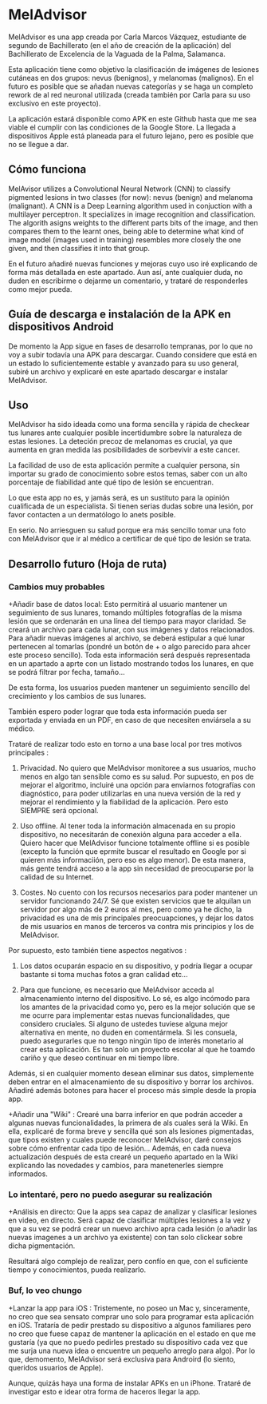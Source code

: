 # MelAdvisor
MelAdvisor es una app creada por Carla Marcos Vázquez, estudiante de segundo de Bachillerato (en el año de creación de la aplicación) del Bachillerato de Excelencia de la Vaguada de la Palma, Salamanca.

Esta aplicación tiene como objetivo la clasificación de imágenes de lesiones cutáneas en dos grupos: nevus (benignos), y melanomas (malignos). En el futuro es posible que se añadan nuevas categorías y se haga un completo rework de al red neuronal utilizada (creada también por Carla para su uso exclusivo en este proyecto).

La aplicación estará disponible como APK en este Github hasta que me sea viable el cumplir con las condiciones de la Google Store. La llegada a dispositivos Apple está planeada para el futuro lejano, pero es posible que no se llegue a dar.

## Cómo funciona
MelAvisor utilizes a Convolutional Neural Network (CNN) to classify pigmented lesions in two classes (for now): nevus (benign) and melanoma (malignant). A CNN is a Deep Learning algorithm used in conjuction with a multilayer perceptron. It specializes in image recognition and classification. The algorith asigns weights to the different parts bits of the image, and then compares them to the learnt ones, being able to determine what kind of image model (images used in training) resembles more closely the one given, and then classifies it into that group.

En el futuro añadiré nuevas funciones y mejoras cuyo uso iré explicando de forma más detallada en este apartado. 
Aun así, ante cualquier duda, no duden en escribirme o dejarme un comentario, y trataré de responderles como mejor pueda.

## Guía de descarga e instalación de la APK en dispositivos Android
De momento la App sigue en fases de desarrollo tempranas, por lo que no voy a subir todavía una APK para descargar. Cuando considere que está en un estado lo suficientemente estable y avanzado para su uso general, subiré un archivo y explicaré en este apartado
descargar e instalar MelAdvisor.

## Uso
MelAdvisor ha sido ideada como una forma sencilla y rápida de checkear tus lunares ante cualquier posible incertidumbre sobre la naturaleza de estas lesiones. La deteción precoz de melanomas es crucial, ya que aumenta en gran medida las posibilidades de sorbevivir a este cancer.

La facilidad de uso de esta aplicación permite a cualquier persona, sin importar su grado de conocimiento sobre estos temas, saber con un alto porcentaje de fiabilidad ante qué tipo de lesión se encuentran.

Lo que esta app no es, y jamás será, es un sustituto para la opinión cualificada de un especialista. Si tienen serias dudas sobre una lesión, por favor contacten a un dermatólogo lo anets posible.

En serio. No arriesguen su salud porque era más sencillo tomar una foto con MelAdvisor que ir al médico a certificar de qué tipo de lesión se trata.

## Desarrollo futuro (Hoja de ruta)
### Cambios muy probables
+Añadir base de datos local: Esto permitirá al usuario mantener un seguimiento de sus lunares, tomando múltiples fotografías de la misma lesión que se ordenarán en una línea del tiempo para mayor claridad. Se creará un archivo para cada lunar, con sus imágenes y datos relacionados. Para añadir nuevas imágenes al archivo, se deberá estipular a qué lunar pertenecen al tomarlas (pondré un botón de + o algo parecido para ahcer este proceso sencillo). Toda esta información será después representada en un apartado a aprte con un listado mostrando todos los lunares, en que se podrá filtrar por fecha, tamaño...

De esta forma, los usuarios pueden mantener un seguimiento sencillo del crecimiento y los cambios de sus lunares.

También espero poder lograr que toda esta información pueda ser exportada y enviada en un PDF, en caso de que necesiten enviársela a su médico.

Trataré de realizar todo esto en torno a una base local por tres motivos principales :

1. Privacidad. No quiero que MelAdvisor monitoree a sus usuarios, mucho menos en algo tan sensible como es su salud. Por supuesto, en pos de mejorar el algoritmo, incluiré una opción para enviarnos fotografías con diagnóstico, para poder utilizarlas en una nueva versión de la red y mejorar el rendimiento y la fiabilidad de la aplicación. Pero esto SIEMPRE será opcional.

2. Uso offline. Al tener toda la información almacenada en su propio dispositivo, no necesitarán de conexión alguna para acceder a ella. Quiero hacer que MelAdvisor funcione totalmente offline si es posible (excepto la función que eprmite buscar el resultado en Google por si quieren más informaciión, pero eso es algo menor). De esta manera, más gente tendrá acceso a la app sin necesidad de preocuparse por la calidad de su Internet.

3. Costes. No cuento con los recursos necesarios para poder mantener un servidor funcionando 24/7. Sé que existen servicios que te alquilan un servidor por algo más de 2 euros al mes, pero como ya he dicho, la privacidad es una de mis principales preocuapciones, y dejar los datos de mis usuarios en manos de terceros va contra mis principios y los de MelAdvisor.

Por supuesto, esto también tiene aspectos negativos :

1. Los datos ocuparán espacio en su dispositivo, y podría llegar a ocupar bastante si toma muchas fotos a gran calidad etc...

2. Para que funcione, es necesario que MelAdvisor acceda al almacenamiento interno del dispositivo. Lo sé, es algo incómodo para los amantes de la privacidad como yo, pero es la mejor solución que se me ocurre para implementar estas nuevas funcionalidades, que considero cruciales. Si alguno de ustedes tuviese alguna mejor alternativa en mente, no duden en comentármela. Si les consuela, puedo asegurarles que no tengo ningún tipo de interés monetario al crear esta aplicación. Es tan solo un proyecto escolar al que he toamdo cariño y que deseo continuar en mi tiempo libre.

Además, si en cualquier momento desean eliminar sus datos, simplemente deben entrar en el almacenamiento de su dispositivo y borrar los archivos. Añadiré además botones para hacer el proceso más simple desde la propia app.

+Añadir una "Wiki" : Crearé una barra inferior en que podrán acceder a algunas nuevas funcionalidades, la primera de als cuales será la Wiki. En ella, explicaré de forma breve y sencilla qué son als lesiones pigmentadas, que tipos existen y cuales puede reconocer MelAdvisor, daré consejos sobre cómo enfrentar cada tipo de lesión... Además, en cada nueva actualización después de esta crearé un pequeño apartado en la Wiki explicando las novedades y cambios, para manetenerles siempre informados.

### Lo intentaré, pero no puedo asegurar su realización
+Análisis en directo: Que la apps sea capaz de analizar y clasificar lesiones en video, en directo. Será capaz de clasificar múltiples lesiones a la vez y que a su vez se podrá crear un nuevo archivo apra cada lesión (o añadir las nuevas imagenes a un archivo ya existente) con tan solo clickear sobre dicha pigmentación.

Resultará algo complejo de realizar, pero confío en que, con el suficiente tiempo y conocimientos, pueda realizarlo.

### Buf, lo veo chungo
+Lanzar la app para iOS : Tristemente, no poseo un Mac y, sinceramente, no creo que sea sensato comprar uno solo para programar esta aplicación en iOS. Trataría de pedir prestado su dispositivo a algunos familiares pero no creo que fuese capaz de mantener la aplicación en el estado en que me gustaría (ya que no puedo pedirles prestado su dispositivo cada vez que me surja una nueva idea o encuentre un pequeño arreglo para algo). Por lo que, demomento, MelAdvisor será exclusiva para Androird (lo siento, queridos usuarios de Apple).

Aunque, quizás haya una forma de instalar APKs en un iPhone. Trataré de investigar esto e idear otra forma de haceros llegar la app.
